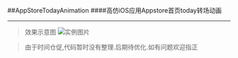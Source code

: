 ##AppStoreTodayAnimation
####高仿iOS应用Appstore首页today转场动画
___
> 效果示意图
![实例图片](https://github.com/baozoudiudiu/AppStoreTodayAnimation/blob/master/AppStoreListTest/example.gif?raw=true)

> 由于时间仓促,代码暂时没有整理.后期待优化.如有问题欢迎指正
